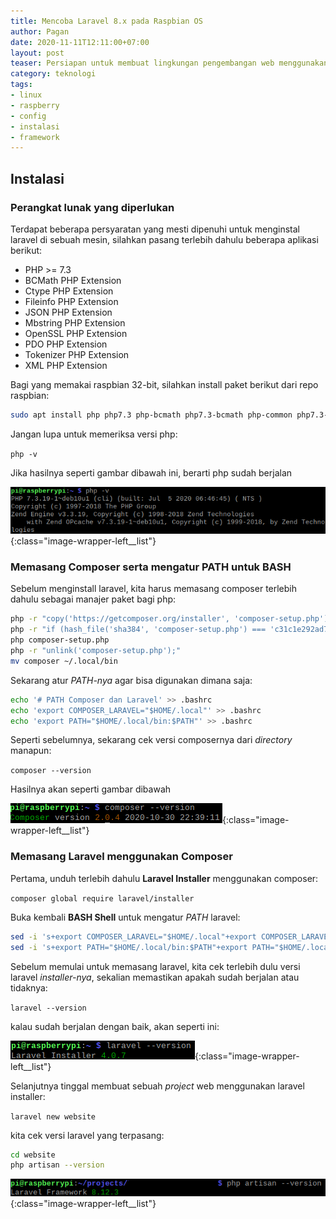 ```yaml
---
title: Mencoba Laravel 8.x pada Raspbian OS
author: Pagan
date: 2020-11-11T12:11:00+07:00
layout: post
teaser: Persiapan untuk membuat lingkungan pengembangan web menggunakan framework Laravel.
category: teknologi
tags:
- linux
- raspberry
- config
- instalasi
- framework
---
```


## Instalasi

### Perangkat lunak yang diperlukan 

Terdapat beberapa persyaratan yang mesti dipenuhi untuk menginstal laravel di sebuah mesin, silahkan pasang terlebih dahulu beberapa aplikasi berikut:

- PHP >= 7.3
- BCMath PHP Extension
- Ctype PHP Extension
- Fileinfo PHP Extension
- JSON PHP Extension
- Mbstring PHP Extension
- OpenSSL PHP Extension
- PDO PHP Extension
- Tokenizer PHP Extension
- XML PHP Extension

Bagi yang memakai raspbian 32-bit, silahkan install paket berikut dari repo raspbian:

```sh
sudo apt install php php7.3 php-bcmath php7.3-bcmath php-common php7.3-common php-json php7.3-json php-mbstring php7.3-mbstring openssl php7.3-xml php7.3-xmlrpc -y
```

Jangan lupa untuk memeriksa versi php:

`php -v`

Jika hasilnya seperti gambar dibawah ini, berarti php sudah berjalan

![php_version](/i/php_version.png){:class="image-wrapper-left__list"}

### Memasang Composer serta mengatur PATH untuk BASH

Sebelum menginstall laravel, kita harus memasang composer terlebih dahulu sebagai manajer paket bagi php:

```sh
php -r "copy('https://getcomposer.org/installer', 'composer-setup.php');"
php -r "if (hash_file('sha384', 'composer-setup.php') === 'c31c1e292ad7be5f49291169c0ac8f683499edddcfd4e42232982d0fd193004208a58ff6f353fde0012d35fdd72bc394') { echo 'Installer verified'; } else { echo 'Installer corrupt'; unlink('composer-setup.php'); } echo PHP_EOL;"
php composer-setup.php
php -r "unlink('composer-setup.php');"
mv composer ~/.local/bin
```

Sekarang atur *PATH-nya* agar bisa digunakan dimana saja:

```sh
echo '# PATH Composer dan Laravel' >> .bashrc
echo 'export COMPOSER_LARAVEL="$HOME/.local"' >> .bashrc
echo 'export PATH="$HOME/.local/bin:$PATH"' >> .bashrc
```

Seperti sebelumnya, sekarang cek versi composernya dari *directory* manapun:

`composer --version`

Hasilnya akan seperti gambar dibawah

![composer_version](/i/composer_version.png){:class="image-wrapper-left__list"}

### Memasang Laravel menggunakan Composer

Pertama, unduh terlebih dahulu **Laravel Installer** menggunakan composer:

`composer global require laravel/installer`

Buka kembali **BASH Shell** untuk mengatur *PATH* laravel:

```sh
sed -i 's+export COMPOSER_LARAVEL="$HOME/.local"+export COMPOSER_LARAVEL="$HOME/.local:$HOME/.config/composer/vendor"+g' .bashrc
sed -i 's+export PATH="$HOME/.local/bin:$PATH"+export PATH="$HOME/.local/bin:$HOME/.config/composer/vendor/bin:$PATH"+g' .bashrc
```

Sebelum memulai untuk memasang laravel, kita cek terlebih dulu versi laravel *installer-nya*, sekalian memastikan apakah sudah berjalan atau tidaknya:

`laravel --version`

kalau sudah berjalan dengan baik, akan seperti ini:

![Laravel_Installer_Version](/i/laravel_installer_version.png){:class="image-wrapper-left__list"}

Selanjutnya tinggal membuat sebuah *project* web menggunakan laravel installer:

`laravel new website`

kita cek versi laravel yang terpasang:

```sh
cd website
php artisan --version
```

![Laravel_Version](/i/laravel_version.png){:class="image-wrapper-left__list"}